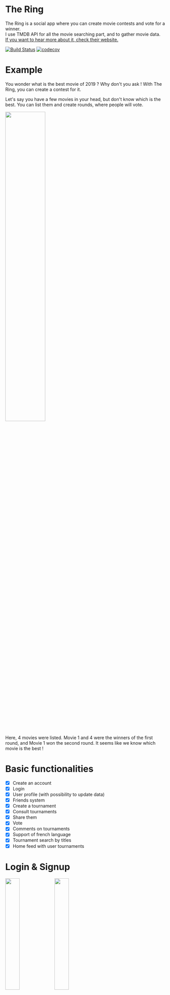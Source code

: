 # The Ring
The Ring is a social app where you can create movie contests and vote for a winner.  
I use TMDB API for all the movie searching part, and to gather movie data.  
[If you want to hear more about it, check their website.](https://www.themoviedb.org/)

[![Build Status](https://travis-ci.com/kcourtois/TheRing.svg?branch=master)](https://travis-ci.com/kcourtois/TheRing) [![codecov](https://codecov.io/gh/kcourtois/TheRing/branch/master/graph/badge.svg)](https://codecov.io/gh/kcourtois/TheRing)

# Example

You wonder what is the best movie of 2019 ? Why don't you ask !
With The Ring, you can create a contest for it.

Let's say you have a few movies in your head, but don't know which is the best. You can list them and create rounds, where people will vote.

<img src="Images/movies.png" width="50%" height="50%"/>

Here, 4 movies were listed. Movie 1 and 4 were the winners of the first round, and Movie 1 won the second round. It seems like we know which movie is the best !


# Basic functionalities

- [x] Create an account
- [x] Login
- [x] User profile (with possibility to update data)
- [x] Friends system
- [x] Create a tournament
- [x] Consult tournaments
- [x] Share them
- [x] Vote
- [x] Comments on tournaments
- [x] Support of french language
- [x] Tournament search by titles
- [x] Home feed with user tournaments

# Login & Signup

<img src="Images/login.jpg" width="30%" height="30%"/> <img src="Images/signup.jpg" width="30%" height="30%"/>


# Home

<img src="Images/home.jpg" width="30%" height="30%"/>


# Profile

<img src="Images/profile.jpg" width="30%" height="30%"/> <img src="Images/editProfile.jpg" width="30%" height="30%"/>
<img src="Images/updateEmail.jpg" width="30%" height="30%"/> <img src="Images/updatePassword.jpg" width="30%" height="30%"/>


# Friends

<img src="Images/friendCode.jpg" width="30%" height="30%"/> <img src="Images/userList.jpg" width="30%" height="30%"/> <img src="Images/userDetail.jpg" width="30%" height="30%"/>


# Tournament creation

<img src="Images/createTournament1.jpg" width="30%" height="30%"/> <img src="Images/createTournament2.jpg" width="30%" height="30%"/> 
<img src="Images/pickContestant.jpg" width="30%" height="30%"/> <img src="Images/createTournament3.jpg" width="30%" height="30%"/>

# Tournament search & detailed view

<img src="Images/tournamentSearch.jpg" width="30%" height="30%"/> <img src="Images/tournamentDetail1.jpg" width="30%" height="30%"/> 


# Comment tournaments

<img src="Images/tournamentDetail2.jpg" width="30%" height="30%"/>